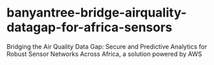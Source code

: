 # banyantree-bridge-airquality-datagap-for-africa-sensors
Bridging the Air Quality Data Gap: Secure and Predictive Analytics for Robust Sensor Networks Across Africa, a solution powered by AWS
